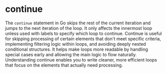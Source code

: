 # continue

The `continue` statement in Go skips the rest of the current iteration and jumps to the next iteration of the loop. It only affects the innermost loop unless used with labels to specify which loop to continue. Continue is useful for skipping processing of certain elements that don't meet specific criteria, implementing filtering logic within loops, and avoiding deeply nested conditional structures. It helps make loops more readable by handling special cases early and allowing the main logic to flow naturally. Understanding continue enables you to write cleaner, more efficient loops that focus on the elements that actually need processing.